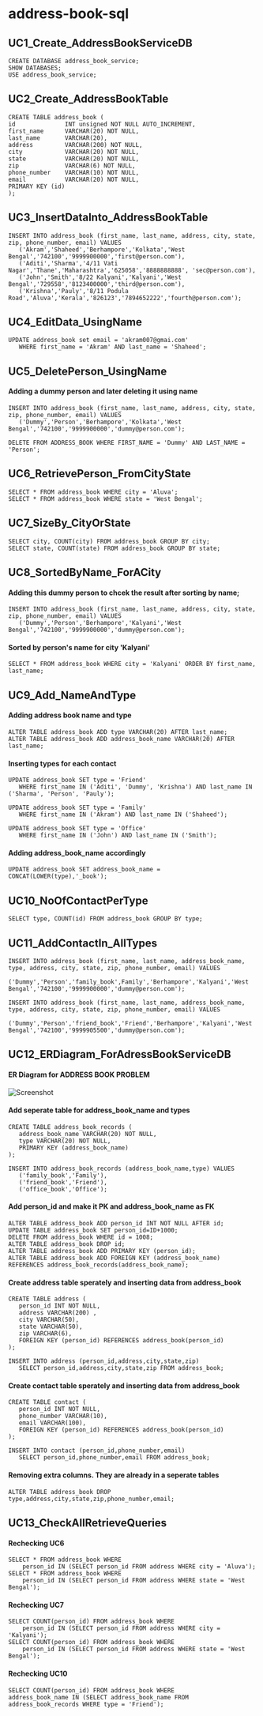 # address-book-sql
## UC1_Create_AddressBookServiceDB
```
CREATE DATABASE address_book_service;
SHOW DATABASES;
USE address_book_service;
```
## UC2_Create_AddressBookTable
```
CREATE TABLE address_book (
id              INT unsigned NOT NULL AUTO_INCREMENT,
first_name      VARCHAR(20) NOT NULL,
last_name       VARCHAR(20),
address         VARCHAR(200) NOT NULL,
city            VARCHAR(20) NOT NULL,
state           VARCHAR(20) NOT NULL,
zip             VARCHAR(6) NOT NULL,
phone_number    VARCHAR(10) NOT NULL,
email           VARCHAR(20) NOT NULL,
PRIMARY KEY (id)
);
```
## UC3_InsertDataInto_AddressBookTable
```
INSERT INTO address_book (first_name, last_name, address, city, state, zip, phone_number, email) VALUES
   ('Akram','Shaheed','Berhampore','Kolkata','West Bengal','742100','9999900000','first@person.com'),
   ('Aditi','Sharma','4/11 Vati Nagar','Thane','Maharashtra','625058','8888888888', 'sec@person.com'),
   ('John','Smith','8/22 Kalyani','Kalyani','West Bengal','729558','8123400000','third@person.com'),
   ('Krishna','Pauly','8/11 Podula Road','Aluva','Kerala','826123','7894652222','fourth@person.com');
```
## UC4_EditData_UsingName
```
UPDATE address_book set email = 'akram007@gmai.com'
   WHERE first_name = 'Akram' AND last_name = 'Shaheed';
```
## UC5_DeletePerson_UsingName
#### Adding a dummy person and later deleting it using name
```
INSERT INTO address_book (first_name, last_name, address, city, state, zip, phone_number, email) VALUES
   ('Dummy','Person','Berhampore','Kolkata','West Bengal','742100','9999900000','dummy@person.com');
```
```DELETE FROM ADDRESS_BOOK WHERE FIRST_NAME = 'Dummy' AND LAST_NAME = 'Person';```
## UC6_RetrievePerson_FromCityState
```
SELECT * FROM address_book WHERE city = 'Aluva';
SELECT * FROM address_book WHERE state = 'West Bengal';
```
## UC7_SizeBy_CityOrState
```
SELECT city, COUNT(city) FROM address_book GROUP BY city;
SELECT state, COUNT(state) FROM address_book GROUP BY state;
```
## UC8_SortedByName_ForACity
#### Adding this dummy person to chcek the result after sorting by name;
```
INSERT INTO address_book (first_name, last_name, address, city, state, zip, phone_number, email) VALUES
   ('Dummy','Person','Berhampore','Kalyani','West Bengal','742100','9999900000','dummy@person.com');
```
#### Sorted by person's name for city 'Kalyani'
```SELECT * FROM address_book WHERE city = 'Kalyani' ORDER BY first_name, last_name;```
## UC9_Add_NameAndType
#### Adding address book name and type
```
ALTER TABLE address_book ADD type VARCHAR(20) AFTER last_name;
ALTER TABLE address_book ADD address_book_name VARCHAR(20) AFTER last_name;
```
#### Inserting types for each contact
```
UPDATE address_book SET type = 'Friend'
   WHERE first_name IN ('Aditi', 'Dummy', 'Krishna') AND last_name IN ('Sharma', 'Person', 'Pauly');
  
UPDATE address_book SET type = 'Family'
   WHERE first_name IN ('Akram') AND last_name IN ('Shaheed');
   
UPDATE address_book SET type = 'Office'
   WHERE first_name IN ('John') AND last_name IN ('Smith');
```
#### Adding address_book_name accordingly
```UPDATE address_book SET address_book_name = CONCAT(LOWER(type),'_book');```
## UC10_NoOfContactPerType
```SELECT type, COUNT(id) FROM address_book GROUP BY type;```
## UC11_AddContactIn_AllTypes
```
INSERT INTO address_book (first_name, last_name, address_book_name, type, address, city, state, zip, phone_number, email) VALUES
   ('Dummy','Person','family_book',Family','Berhampore','Kalyani','West Bengal','742100','9999900000','dummy@person.com');
   
INSERT INTO address_book (first_name, last_name, address_book_name, type, address, city, state, zip, phone_number, email) VALUES
   ('Dummy','Person','friend_book','Friend','Berhampore','Kalyani','West Bengal','742100','9999905500','dummy@person.com');
```
## UC12_ERDiagram_ForAdressBookServiceDB
#### ER Diagram for ADDRESS BOOK PROBLEM
![Screenshot](address_book_ERDiagram.png)
#### Add seperate table for address_book_name and types
```
CREATE TABLE address_book_records (
   address_book_name VARCHAR(20) NOT NULL,
   type VARCHAR(20) NOT NULL,
   PRIMARY KEY (address_book_name)
);

INSERT INTO address_book_records (address_book_name,type) VALUES
   ('family_book','Family'),
   ('friend_book','Friend'),
   ('office_book','Office');
```
#### Add person_id and make it PK and address_book_name as FK
```
ALTER TABLE address_book ADD person_id INT NOT NULL AFTER id;
UPDATE TABLE address_book SET person_id=ID+1000;
DELETE FROM address_book WHERE id = 1008;
ALTER TABLE address_book DROP id;
ALTER TABLE address_book ADD PRIMARY KEY (person_id);
ALTER TABLE address_book ADD FOREIGN KEY (address_book_name) REFERENCES address_book_records(address_book_name);
```
#### Create address table sperately and inserting data from address_book
```
CREATE TABLE address (
   person_id INT NOT NULL,
   address VARCHAR(200) ,
   city VARCHAR(50),
   state VARCHAR(50),
   zip VARCHAR(6),
   FOREIGN KEY (person_id) REFERENCES address_book(person_id)
);

INSERT INTO address (person_id,address,city,state,zip)
   SELECT person_id,address,city,state,zip FROM address_book;
``` 
#### Create contact table sperately and inserting data from address_book  
```
CREATE TABLE contact (
   person_id INT NOT NULL,
   phone_number VARCHAR(10),
   email VARCHAR(100),
   FOREIGN KEY (person_id) REFERENCES address_book(person_id)
);

INSERT INTO contact (person_id,phone_number,email)
   SELECT person_id,phone_number,email FROM address_book;
```
#### Removing extra columns. They are already in a seperate tables
```ALTER TABLE address_book DROP type,address,city,state,zip,phone_number,email;```
## UC13_CheckAllRetrieveQueries
#### Rechecking UC6
```
SELECT * FROM address_book WHERE 
	person_id IN (SELECT person_id FROM address WHERE city = 'Aluva');
SELECT * FROM address_book WHERE 
	person_id IN (SELECT person_id FROM address WHERE state = 'West Bengal');
```
#### Rechecking UC7
```
SELECT COUNT(person_id) FROM address_book WHERE 
	person_id IN (SELECT person_id FROM address WHERE city = 'Kalyani');
SELECT COUNT(person_id) FROM address_book WHERE 
	person_id IN (SELECT person_id FROM address WHERE state = 'West Bengal');
```
#### Rechecking UC10
```
SELECT COUNT(person_id) FROM address_book WHERE 
address_book_name IN (SELECT address_book_name FROM address_book_records WHERE type = 'Friend');
```